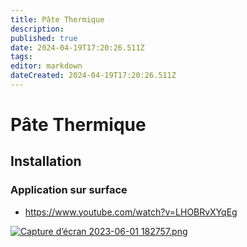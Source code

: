```yaml
---
title: Pâte Thermique
description: 
published: true
date: 2024-04-19T17:20:26.511Z
tags: 
editor: markdown
dateCreated: 2024-04-19T17:20:26.511Z
---
```


# Pâte Thermique

## Installation

### Application sur surface

- <https://www.youtube.com/watch?v=LHOBRvXYqEg>

[![Capture d’écran 2023-06-01 182757.png](https://wiki.akipe.fr///uploads/images/gallery/2023-06/scaled-1680-/z0daVbuveYOPfAC8-capture-decran-2023-06-01-182757.png)](https://wiki.akipe.fr///uploads/images/gallery/2023-06/z0daVbuveYOPfAC8-capture-decran-2023-06-01-182757.png)
